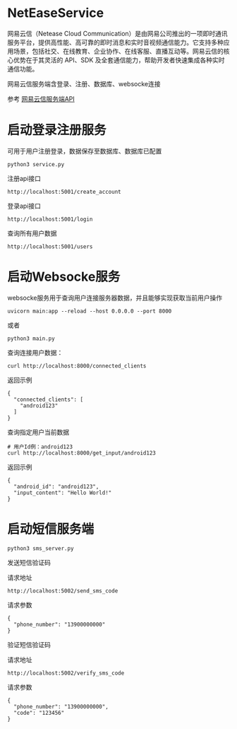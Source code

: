 # NetEaseService
网易云信（Netease Cloud Communication）是由网易公司推出的一项即时通讯服务平台，提供高性能、高可靠的即时消息和实时音视频通信能力。它支持多种应用场景，包括社交、在线教育、企业协作、在线客服、直播互动等。网易云信的核心优势在于其灵活的 API、SDK 及全套通信能力，帮助开发者快速集成各种实时通信功能。

网易云信服务端含登录、注册、数据库、websocke连接

参考 [网易云信服务端API](https://doc.yunxin.163.com/messaging2/server-apis/jA1MTQ4MDU?platform=server)

# 启动登录注册服务
可用于用户注册登录，数据保存至数据库、数据库已配置
```
python3 service.py
```
注册api接口
```
http://localhost:5001/create_account
```
登录api接口
```
http://localhost:5001/login
```
查询所有用户数据
```
http://localhost:5001/users
```
# 启动Websocke服务
websocke服务用于查询用户连接服务器数据，并且能够实现获取当前用户操作
```
uvicorn main:app --reload --host 0.0.0.0 --port 8000
```
或者
```
python3 main.py
```
查询连接用户数据：
```
curl http://localhost:8000/connected_clients
```
返回示例
```
{
  "connected_clients": [
    "android123"
  ]
}
```
查询指定用户当前数据
```
# 用户Id例：android123
curl http://localhost:8000/get_input/android123
```
返回示例
```
{
  "android_id": "android123",
  "input_content": "Hello World!"
}
```
# 启动短信服务端
```
python3 sms_server.py
```
发送短信验证码

请求地址
```
http://localhost:5002/send_sms_code
```
请求参数
```
{
  "phone_number": "13900000000"
}
```
验证短信验证码

请求地址
```
http://localhost:5002/verify_sms_code
```
请求参数
```
{
  "phone_number": "13900000000",
  "code": "123456"
}
```

